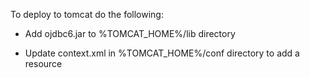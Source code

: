 To deploy to tomcat do the following:

- Add ojdbc6.jar to %TOMCAT_HOME%/lib directory

- Update context.xml in %TOMCAT_HOME%/conf directory to add a resource

<Resource name="jdbc/pipedemo"
     type="javax.sql.DataSource"
     auth="Container"
     username = "your user"
     password = "your pwd"
     driverClassName = "oracle.jdbc.driver.OracleDriver"
     maxActive = "8"
     maxIdle = "4"/>